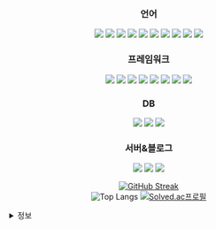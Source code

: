 <div align="center">

<h3>언어</h3>
<img src="https://img.shields.io/badge/c-A8B9CC?style=for-the-badge&logo=c&logoColor=white">
<img src="https://img.shields.io/badge/java-007396?style=for-the-badge&logo=OpenJDK&logoColor=white">
<img src="https://img.shields.io/badge/Python-007396?style=for-the-badge&logo=python&logoColor=white">
<img src="https://img.shields.io/badge/Typescript-3178C6?style=for-the-badge&logo=typescript&logoColor=white">
<img src="https://img.shields.io/badge/HTML5-E34F26?style=for-the-badge&logo=HTML5&logoColor=white">
<img src="https://img.shields.io/badge/CSS3-1572B6?style=for-the-badge&logo=CSS3&logoColor=white">
<img src="https://img.shields.io/badge/JavaScript-F7DF1E?style=for-the-badge&logo=JavaScript&logoColor=white">
<img src="https://img.shields.io/badge/Kotlin-7F52FF?style=for-the-badge&logo=Kotlin&logoColor=white">
<img src="https://img.shields.io/badge/dart-0175C2?style=for-the-badge&logo=Dart&logoColor=white">
<img src="https://img.shields.io/badge/r-276DC3?style=for-the-badge&logo=R&logoColor=white">



<h3>프레임워크</h3>
<img src="https://img.shields.io/badge/Flask-0000?style=for-the-badge&logo=flask&logoColor=white">
<img src="https://img.shields.io/badge/React-61DAFB?style=for-the-badge&logo=React&logoColor=white">
<img src="https://img.shields.io/badge/Node.js-339933?style=for-the-badge&logo=Node.js&logoColor=white">
<img src="https://img.shields.io/badge/flutter-02569B?style=for-the-badge&logo=flutter&logoColor=white">
<img src="https://img.shields.io/badge/next.js-000000?style=for-the-badge&logo=next.js&logoColor=white">
<img src="https://img.shields.io/badge/pytorch-EE4C2C?style=for-the-badge&logo=pytorch&logoColor=white">
<img src="https://img.shields.io/badge/electron-47848F?style=for-the-badge&logo=electron&logoColor=white">
<img src="https://img.shields.io/badge/redux-764ABC?style=for-the-badge&logo=redux&logoColor=white">

<h3>DB</h3>
<img src="https://img.shields.io/badge/MySQL-4479A1?style=for-the-badge&logo=MySQL&logoColor=white">
<img src="https://img.shields.io/badge/mongodb-47A248?style=for-the-badge&logo=Mongodb&logoColor=white">
<img src="https://img.shields.io/badge/firebase-DD2C00?style=for-the-badge&logo=Firebase&logoColor=white">

<h3>서버&블로그</h3>
<img src="https://img.shields.io/badge/github-181717?style=for-the-badge&logo=github&logoColor=white">
<img src="https://img.shields.io/badge/aws-232F3E?style=for-the-badge&logo=aws&logoColor=white">
<img src="https://img.shields.io/badge/GitHub Actions-2088FF?style=for-the-badge&logo=GitHub Actions&logoColor=white">



[![GitHub Streak](https://streak-stats.demolab.com?user=ncs01060&theme=cobalt&border_radius=10&locale=ko&date_format=%5BY.%5Dn.j)](https://git.io/streak-stats)
<br/>
  ![Top Langs](https://github-readme-stats.vercel.app/api/top-langs/?username=ncs01060&layout=compact&theme=dark)
  [![Solved.ac프로필](http://mazassumnida.wtf/api/v2/generate_badge?boj=ncs01060)](https://solved.ac/ncs01060)


</div>
  <details>
    <summary>
      정보
    </summary>
     이름 : 이영민<br/>
     나이 : 18<br/>
     Email : codingmin@icloud.com
  </details>

